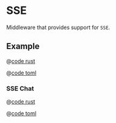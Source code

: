 # SSE

Middleware that provides support for `SSE`.

## Example

<CodeGroup>
<CodeGroupItem title="main.rs" active>

@[code rust](../../../codes/sse/src/main.rs)

</CodeGroupItem>
<CodeGroupItem title="Cargo.toml">

@[code toml](../../../codes/sse/Cargo.toml)

</CodeGroupItem>
</CodeGroup>

### SSE Chat

<CodeGroup>
<CodeGroupItem title="main.rs" active>

@[code rust](../../../codes/sse-chat/src/main.rs)

</CodeGroupItem>
<CodeGroupItem title="Cargo.toml">

@[code toml](../../../codes/sse-chat/Cargo.toml)

</CodeGroupItem>
</CodeGroup>
